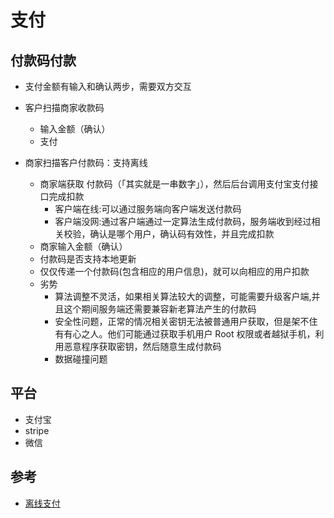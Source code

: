 # 支付

## 付款码付款

* 支付金额有输入和确认两步，需要双方交互

* 客户扫描商家收款码
	- 输入金额（确认）
	- 支付
* 商家扫描客户付款码：支持离线
	- 商家端获取 付款码（「其实就是一串数字」），然后后台调用支付宝支付接口完成扣款
		+ 客户端在线:可以通过服务端向客户端发送付款码
		+ 客户端没网:通过客户端通过一定算法生成付款码，服务端收到经过相关校验，确认是哪个用户，确认码有效性，并且完成扣款
	- 商家输入金额（确认）
	- 付款码是否支持本地更新
	- 仅仅传递一个付款码(包含相应的用户信息)，就可以向相应的用户扣款
	- 劣势
		+ 算法调整不灵活，如果相关算法较大的调整，可能需要升级客户端,并且这个期间服务端还需要兼容新老算法产生的付款码
		+ 安全性问题，正常的情况相关密钥无法被普通用户获取，但是架不住有有心之人。他们可能通过获取手机用户 Root 权限或者越狱手机，利用恶意程序获取密钥，然后随意生成付款码
		+ 数据碰撞问题

## 平台

* 支付宝
* stripe
* 微信

## 参考

* [离线支付](https://mp.weixin.qq.com/s/tUbCNJeRebxP0ZwiSGknNg)
